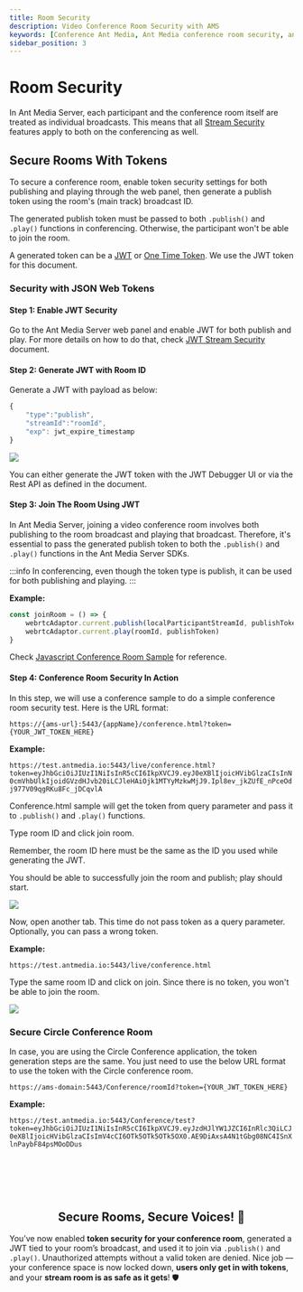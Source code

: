 ```yaml
---
title: Room Security
description: Video Conference Room Security with AMS
keywords: [Conference Ant Media, Ant Media conference room security, ant media conference token, ant media conference room password, ant media conference room, ant media video conference room security, Ant Media video conference, ant media conferencing, Publish, Multitrack conference, Ant Media Server Documentation, Ant Media Server Tutorials]
sidebar_position: 3
---
```


# Room Security

In Ant Media Server, each participant and the conference room itself are treated as individual broadcasts. This means that all [Stream Security](https://antmedia.io/docs/category/stream-security/) features apply to both on the conferencing as well.

## Secure Rooms With Tokens

To secure a conference room, enable token security settings for both publishing and playing through the web panel, then generate a publish token using the room's (main track) broadcast ID.

The generated publish token must be passed to both ```.publish()``` and ```.play()``` functions in conferencing. Otherwise, the participant won't be able to join the room.

A generated token can be a [JWT](https://antmedia.io/docs/guides/stream-security/jwt-stream-security-filter/) or [One Time Token](https://antmedia.io/docs/guides/stream-security/one-time-token-control/). We use the JWT token for this document.

### Security with JSON Web Tokens

#### Step 1: Enable JWT Security

Go to the Ant Media Server web panel and enable JWT for both publish and play. For more details on how to do that, check [JWT Stream Security](https://antmedia.io/docs/guides/stream-security/jwt-stream-security-filter/) document.

#### Step 2: Generate JWT with Room ID

Generate a JWT with payload as below:

```js
{
    "type":"publish",
    "streamId":"roomId",
    "exp": jwt_expire_timestamp
}
```

![](@site/static/img/conference/video-conference/room-security-1.png)


You can either generate the JWT token with the JWT Debugger UI or via the Rest API as defined in the document.

#### Step 3: Join The Room Using JWT

In Ant Media Server, joining a video conference room involves both publishing to the room broadcast and playing that broadcast. Therefore, it's essential to pass the generated publish token to both the⁣ ```.publish()``` and ```.play()``` functions in the Ant Media Server SDKs.

:::info
In conferencing, even though the token type is publish, it can be used for both publishing and playing.
:::

**Example:**

```js
const joinRoom = () => {
    webrtcAdaptor.current.publish(localParticipantStreamId, publishToken, null, null, localParticipantStreamId, roomId, JSON.stringify(userStatusMetaData));
    webrtcAdaptor.current.play(roomId, publishToken)
}
```

Check [Javascript Conference Room Sample](https://github.com/ant-media/StreamApp/blob/master/src/main/webapp/conference.html#L500) for reference.

#### Step 4: Conference Room Security In Action

In this step, we will use a conference sample to do a simple conference room security test. Here is the URL format:

```https://{ams-url}:5443/{appName}/conference.html?token={YOUR_JWT_TOKEN_HERE}```

**Example:**

```https://test.antmedia.io:5443/live/conference.html?token=eyJhbGciOiJIUzI1NiIsInR5cCI6IkpXVCJ9.eyJ0eXBlIjoicHVibGlzaCIsInN0cmVhbUlkIjoidGVzdHJvb20iLCJleHAiOjk1MTYyMzkwMjJ9.Ipl8ev_jkZUfE_nPceOdj977V09qgRKu8Fc_jDCqvlA```

Conference.html sample will get the token from query parameter and pass it to ```.publish()``` and ```.play()``` functions.

Type room ID and click join room. 

Remember, the room ID here must be the same as the ID you used while generating the JWT.

You should be able to successfully join the room and publish; play should start.

![](@site/static/img/conference/video-conference/room-security-2.png)

Now, open another tab. This time do not pass token as a query parameter. Optionally, you can pass a wrong token.

**Example:**

```https://test.antmedia.io:5443/live/conference.html```

Type the same room ID and click on join. Since there is no token, you won't be able to join the room.

![](@site/static/img/conference/video-conference/room-security-3.png)

### Secure Circle Conference Room

In case, you are using the Circle Conference application, the token generation steps are the same. You just need to use the below URL format to use the token with the Circle conference room.

```https://ams-domain:5443/Conference/roomId?token={YOUR_JWT_TOKEN_HERE}```

**Example:**

```https://test.antmedia.io:5443/Conference/test?token=eyJhbGciOiJIUzI1NiIsInR5cCI6IkpXVCJ9.eyJzdHJlYW1JZCI6InRlc3QiLCJ0eXBlIjoicHVibGlzaCIsImV4cCI6OTk5OTk5OTk5OX0.AE9DiAxsA4N1tGbg08NC4ISnXlnPaybF84psMOoDDus```


<br /><br />
---

<div align="center">
<h2> Secure Rooms, Secure Voices! 🔐 </h2>
</div>

You’ve now enabled **token security for your conference room**, generated a JWT tied to your room’s broadcast, and used it to join via `.publish()` and `.play()`. Unauthorized attempts without a valid token are denied.
Nice job — your conference space is now locked down, **users only get in with tokens**, and your **stream room is as safe as it gets**! 🛡️

